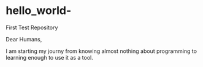 # hello_world-
First Test Repository 

Dear Humans,

I am starting my journy from knowing almost nothing about programming to learning enough to use it as a tool. 

